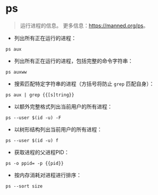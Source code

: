 # ps

> 运行进程的信息。
> 更多信息：<https://manned.org/ps>。

- 列出所有正在运行的进程：

`ps aux`

- 列出所有正在运行的进程，包括完整的命令字符串：

`ps auxww`

- 搜索匹配特定字符串的进程（方括号将防止 `grep` 匹配自身）：

`ps aux | grep {{[s]tring}}`

- 以额外完整格式列出当前用户的所有进程：

`ps --user $(id -u) -F`

- 以树形结构列出当前用户的所有进程：

`ps --user $(id -u) f`

- 获取进程的父进程PID：

`ps -o ppid= -p {{pid}}`

- 按内存消耗对进程进行排序：

`ps --sort size`